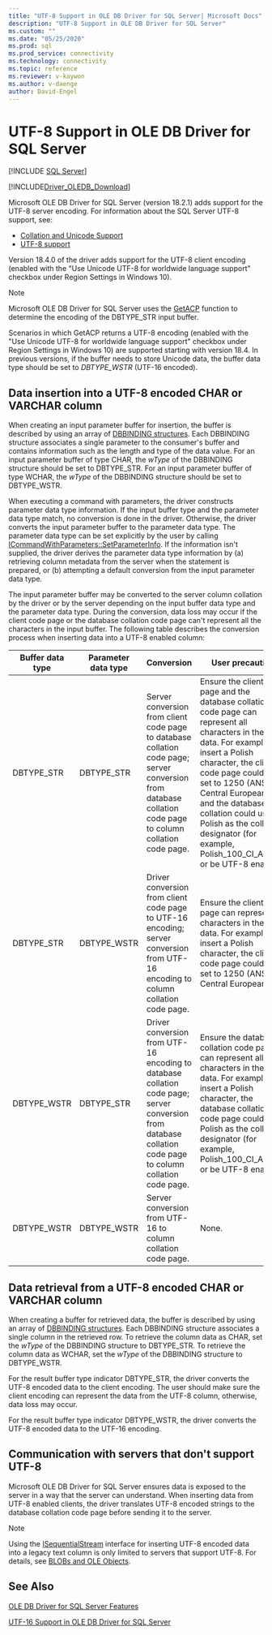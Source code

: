 ```yaml
---
title: "UTF-8 Support in OLE DB Driver for SQL Server| Microsoft Docs"
description: "UTF-8 Support in OLE DB Driver for SQL Server"
ms.custom: ""
ms.date: "05/25/2020"
ms.prod: sql
ms.prod_service: connectivity
ms.technology: connectivity
ms.topic: reference
ms.reviewer: v-kaywon
ms.author: v-daenge
author: David-Engel
---
```

# UTF-8 Support in OLE DB Driver for SQL Server
[!INCLUDE [SQL Server](../../../includes/applies-to-version/sql-asdb-asdbmi-asdw-pdw.md)]

[!INCLUDE[Driver_OLEDB_Download](../../../includes/driver_oledb_download.md)]

Microsoft OLE DB Driver for SQL Server (version 18.2.1) adds support for the UTF-8 server encoding. For information about the SQL Server UTF-8 support, see:
- [Collation and Unicode Support](../../../relational-databases/collations/collation-and-unicode-support.md)
- [UTF-8 support](../../../relational-databases/collations/collation-and-unicode-support.md#utf8)

Version 18.4.0 of the driver adds support for the UTF-8 client encoding (enabled with the "Use Unicode UTF-8 for worldwide language support" checkbox under Region Settings in Windows 10).

> [!NOTE]  
> Microsoft OLE DB Driver for SQL Server uses the [GetACP](https://docs.microsoft.com/windows/win32/api/winnls/nf-winnls-getacp) function to determine the encoding of the DBTYPE_STR input buffer.
>
> Scenarios in which GetACP returns a UTF-8 encoding (enabled with the "Use Unicode UTF-8 for worldwide language support" checkbox under Region Settings in Windows 10) are supported starting with version 18.4. In previous versions, if the buffer needs to store Unicode data, the buffer data type should be set to *DBTYPE_WSTR* (UTF-16 encoded).

## Data insertion into a UTF-8 encoded CHAR or VARCHAR column
When creating an input parameter buffer for insertion, the buffer is described by using an array of [DBBINDING structures](https://go.microsoft.com/fwlink/?linkid=2071182). Each DBBINDING structure associates a single parameter to the consumer's buffer and contains information such as the length and type of the data value. For an input parameter buffer of type CHAR, the *wType* of the DBBINDING structure should be set to DBTYPE_STR. For an input parameter buffer of type WCHAR, the *wType* of the DBBINDING structure should be set to DBTYPE_WSTR.

When executing a command with parameters, the driver constructs parameter data type information. If the input buffer type and the parameter data type match, no conversion is done in the driver. Otherwise, the driver converts the input parameter buffer to the parameter data type. The parameter data type can be set explicitly by the user by calling [ICommandWithParameters::SetParameterInfo](https://go.microsoft.com/fwlink/?linkid=2071577). If the information isn't supplied, the driver derives the parameter data type information by (a) retrieving column metadata from the server when the statement is prepared, or (b) attempting a default conversion from the input parameter data type.

The input parameter buffer may be converted to the server column collation by the driver or by the server depending on the input buffer data type and the parameter data type. During the conversion, data loss may occur if the client code page or the database collation code page can't represent all the characters in the input buffer. The following table describes the conversion process when inserting data into a UTF-8 enabled column:

|Buffer data type|Parameter data type|Conversion|User precaution|
|---             |---                |---       |---            |
|DBTYPE_STR|DBTYPE_STR|Server conversion from client code page to database collation code page; server conversion from database collation code page to column collation code page.|Ensure the client code page and the database collation code page can represent all characters in the input data. For example, to insert a Polish character, the client code page could be set to 1250 (ANSI Central European), and the database collation could use Polish as the collation designator (for example, Polish_100_CI_AS_SC) or be UTF-8 enabled.|
|DBTYPE_STR|DBTYPE_WSTR|Driver conversion from client code page to UTF-16 encoding; server conversion from UTF-16 encoding to column collation code page.|Ensure the client code page can represent all characters in the input data. For example, to insert a Polish character, the client code page could be set to 1250 (ANSI Central European).|
|DBTYPE_WSTR|DBTYPE_STR|Driver conversion from UTF-16 encoding to database collation code page; server conversion from database collation code page to column collation code page.|Ensure the database collation code page can represent all characters in the input data. For example, to insert a Polish character, the database collation code page could use Polish as the collation designator (for example, Polish_100_CI_AS_SC) or be UTF-8 enabled.|
|DBTYPE_WSTR|DBTYPE_WSTR|Server conversion from UTF-16 to column collation code page.|None.|

## Data retrieval from a UTF-8 encoded CHAR or VARCHAR column
When creating a buffer for retrieved data, the buffer is described by using an array of [DBBINDING structures](https://go.microsoft.com/fwlink/?linkid=2071182). Each DBBINDING structure associates a single column in the retrieved row. To retrieve the column data as CHAR, set the *wType* of the DBBINDING structure to DBTYPE_STR. To retrieve the column data as WCHAR, set the *wType* of the DBBINDING structure to DBTYPE_WSTR.

For the result buffer type indicator DBTYPE_STR, the driver converts the UTF-8 encoded data to the client encoding. The user should make sure the client encoding can represent the data from the UTF-8 column, otherwise, data loss may occur.

For the result buffer type indicator DBTYPE_WSTR, the driver converts the UTF-8 encoded data to the UTF-16 encoding.

## Communication with servers that don't support UTF-8
Microsoft OLE DB Driver for SQL Server ensures data is exposed to the server in a way that the server can understand. When inserting data from UTF-8 enabled clients, the driver translates UTF-8 encoded strings to the database collation code page before sending it to the server.

> [!NOTE]  
> Using the [ISequentialStream](https://docs.microsoft.com/previous-versions/windows/desktop/ms718035(v=vs.85)) interface for inserting UTF-8 encoded data into a legacy text column is only limited to servers that support UTF-8. For details, see [BLOBs and OLE Objects](../ole-db-blobs/blobs-and-ole-objects.md).

## See Also  
[OLE DB Driver for SQL Server Features](../../oledb/features/oledb-driver-for-sql-server-features.md) 

[UTF-16 Support in OLE DB Driver for SQL Server](../../oledb/features/utf-16-support-in-oledb-driver-for-sql-server.md)    
  
  
